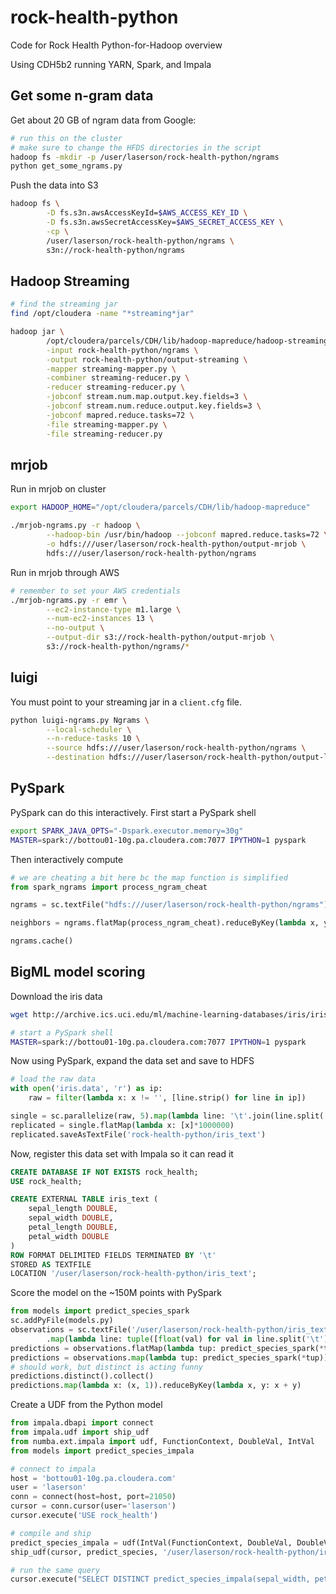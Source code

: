rock-health-python
==================

Code for Rock Health Python-for-Hadoop overview

Using CDH5b2 running YARN, Spark, and Impala


## Get some n-gram data

Get about 20 GB of ngram data from Google:

```bash
# run this on the cluster
# make sure to change the HFDS directories in the script
hadoop fs -mkdir -p /user/laserson/rock-health-python/ngrams
python get_some_ngrams.py
```

Push the data into S3

```bash
hadoop fs \
        -D fs.s3n.awsAccessKeyId=$AWS_ACCESS_KEY_ID \
        -D fs.s3n.awsSecretAccessKey=$AWS_SECRET_ACCESS_KEY \
        -cp \
        /user/laserson/rock-health-python/ngrams \
        s3n://rock-health-python/ngrams
```

## Hadoop Streaming


```bash
# find the streaming jar
find /opt/cloudera -name "*streaming*jar"

hadoop jar \
        /opt/cloudera/parcels/CDH/lib/hadoop-mapreduce/hadoop-streaming-2.2.0-cdh5.0.0-beta-2.jar \
        -input rock-health-python/ngrams \
        -output rock-health-python/output-streaming \
        -mapper streaming-mapper.py \
        -combiner streaming-reducer.py \
        -reducer streaming-reducer.py \
        -jobconf stream.num.map.output.key.fields=3 \
        -jobconf stream.num.reduce.output.key.fields=3 \
        -jobconf mapred.reduce.tasks=72 \
        -file streaming-mapper.py \
        -file streaming-reducer.py
```

## mrjob

Run in mrjob on cluster

```bash
export HADOOP_HOME="/opt/cloudera/parcels/CDH/lib/hadoop-mapreduce"

./mrjob-ngrams.py -r hadoop \
        --hadoop-bin /usr/bin/hadoop --jobconf mapred.reduce.tasks=72 \
        -o hdfs:///user/laserson/rock-health-python/output-mrjob \
        hdfs:///user/laserson/rock-health-python/ngrams
```

Run in mrjob through AWS

```bash
# remember to set your AWS credentials
./mrjob-ngrams.py -r emr \
        --ec2-instance-type m1.large \
        --num-ec2-instances 13 \
        --no-output \
        --output-dir s3://rock-health-python/output-mrjob \
        s3://rock-health-python/ngrams/*
```


## luigi

You must point to your streaming jar in a `client.cfg` file.

```bash
python luigi-ngrams.py Ngrams \
        --local-scheduler \
        --n-reduce-tasks 10 \
        --source hdfs:///user/laserson/rock-health-python/ngrams \
        --destination hdfs:///user/laserson/rock-health-python/output-luigi
```


## PySpark

PySpark can do this interactively.  First start a PySpark shell

```bash
export SPARK_JAVA_OPTS="-Dspark.executor.memory=30g"
MASTER=spark://bottou01-10g.pa.cloudera.com:7077 IPYTHON=1 pyspark
```

Then interactively compute

```python
# we are cheating a bit here bc the map function is simplified
from spark_ngrams import process_ngram_cheat

ngrams = sc.textFile("hdfs:///user/laserson/rock-health-python/ngrams")

neighbors = ngrams.flatMap(process_ngram_cheat).reduceByKey(lambda x, y: x + y)

ngrams.cache()
```


## BigML model scoring

Download the iris data

```bash
wget http://archive.ics.uci.edu/ml/machine-learning-databases/iris/iris.data

# start a PySpark shell
MASTER=spark://bottou01-10g.pa.cloudera.com:7077 IPYTHON=1 pyspark
```

Now using PySpark, expand the data set and save to HDFS

```python
# load the raw data
with open('iris.data', 'r') as ip:
    raw = filter(lambda x: x != '', [line.strip() for line in ip])

single = sc.parallelize(raw, 5).map(lambda line: '\t'.join(line.split(',')[:-1]))
replicated = single.flatMap(lambda x: [x]*1000000)
replicated.saveAsTextFile('rock-health-python/iris_text')
```

Now, register this data set with Impala so it can read it

```sql
CREATE DATABASE IF NOT EXISTS rock_health;
USE rock_health;

CREATE EXTERNAL TABLE iris_text (
    sepal_length DOUBLE,
    sepal_width DOUBLE,
    petal_length DOUBLE,
    petal_width DOUBLE
)
ROW FORMAT DELIMITED FIELDS TERMINATED BY '\t'
STORED AS TEXTFILE
LOCATION '/user/laserson/rock-health-python/iris_text';
```

Score the model on the ~150M points with PySpark

```python
from models import predict_species_spark
sc.addPyFile(models.py)
observations = sc.textFile('/user/laserson/rock-health-python/iris_text') \
        .map(lambda line: tuple([float(val) for val in line.split('\t')[1:]]))
predictions = observations.flatMap(lambda tup: predict_species_spark(*tup))
predictions = observations.map(lambda tup: predict_species_spark(*tup))
# should work, but distinct is acting funny
predictions.distinct().collect()
predictions.map(lambda x: (x, 1)).reduceByKey(lambda x, y: x + y)

```

Create a UDF from the Python model

```python
from impala.dbapi import connect
from impala.udf import ship_udf
from numba.ext.impala import udf, FunctionContext, DoubleVal, IntVal
from models import predict_species_impala

# connect to impala
host = 'bottou01-10g.pa.cloudera.com'
user = 'laserson'
conn = connect(host=host, port=21050)
cursor = conn.cursor(user='laserson')
cursor.execute('USE rock_health')

# compile and ship
predict_species_impala = udf(IntVal(FunctionContext, DoubleVal, DoubleVal, DoubleVal))(predict_species_impala)
ship_udf(cursor, predict_species, '/user/laserson/rock-health-python/iris.ll', host, user=user)

# run the same query
cursor.execute("SELECT DISTINCT predict_species_impala(sepal_width, petal_length, petal_width) FROM iris_text")
```
